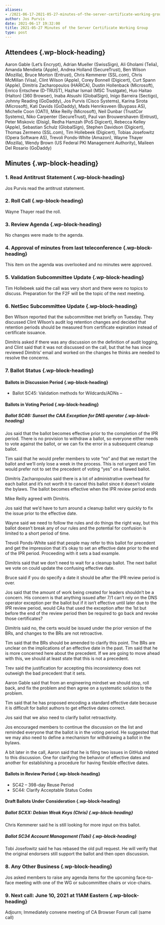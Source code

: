 ```yaml
---
aliases:
- /2021-06-17-2021-05-27-minutes-of-the-server-certificate-working-group/
author: Jos Purvis
date: 2021-06-17 19:32:00
title: 2021-05-27 Minutes of the Server Certificate Working Group
type: post
---
```


## Attendees {.wp-block-heading}

Aaron Gable (Let’s Encrypt), Adrian Mueller (SwissSign), Ali Gholami (Telia), Amanda Mendieta (Apple), Andrea Holland (SecureTrust), Ben Wilson (Mozilla), Bruce Morton (Entrust), Chris Kemmerer (SSL.com), Chris McMillan (Visa), Clint Wilson (Apple), Corey Bonnell (Digicert), Curt Spann (Apple), Dimitris Zacharopoulos (HARICA), Dustin Hollenback (Microsoft), Enrico Entschew (D-TRUST), Hazhar Ismail (MSC Trustgate), Huo Haitao (Halton) (360 Browser), Inaba Atsushi (GlobalSign), Inigo Barreira (Sectigo), Johnny Reading (GoDaddy), Jos Purvis (Cisco Systems), Karina Sirota (Microsoft), Kati Davids (GoDaddy), Mads Henriksveen (Buypass AS), Michelle Coon (OATI), Mike Reilly (Microsoft), Neil Dunbar (TrustCor Systems), Niko Carpenter (SecureTrust), Paul van Brouwershaven (Entrust), Peter Miskovic (Disig), Redha Hamzah (PoS Digicert), Rebecca Kelley (Apple), Sebastian Schulz (GlobalSign), Stephen Davidson (Digicert), Thomas Zermeno (SSL.com), Tim Hollebeek (Digicert), Tobias Josefowitz (Opera Software AS), Trevoli Ponds-White (Amazon), Wayne Thayer (Mozilla), Wendy Brown (US Federal PKI Management Authority), Maileen Del Rosario (GoDaddy)

## Minutes {.wp-block-heading}

### 1. Read Antitrust Statement {.wp-block-heading}

Jos Purvis read the antitrust statement.

### 2. Roll Call {.wp-block-heading}

Wayne Thayer read the roll.

### 3. Review Agenda {.wp-block-heading}

No changes were made to the agenda.

### 4. Approval of minutes from last teleconference {.wp-block-heading}

This item on the agenda was overlooked and no minutes were approved.

### 5. Validation Subcommittee Update {.wp-block-heading}

Tim Hollebeek said the call was very short and there were no topics to discuss. Preparation for the F2F will be the topic of the next meeting.

### 6. NetSec Subcommittee Update {.wp-block-heading}

Ben WIlson reported that the subcommittee met briefly on Tuesday. They discussed Clint WIlson’s audit log retention changes and decided that retention periods should be measured from certificate expiration instead of certificate issuance.

Dimitris asked if there was any discussion on the definition of audit logging, and Clint said that it was not discussed on the call, but that he has since reviewed Dimitris’ email and worked on the changes he thinks are needed to resolve the concerns.

### 7. Ballot Status {.wp-block-heading}

#### Ballots in Discussion Period {.wp-block-heading}

- Ballot SC45: Validation methods for Wildcards/ADNs –

#### Ballots in Voting Period {.wp-block-heading}

##### Ballot SC46: Sunset the CAA Exception for DNS operator {.wp-block-heading}

Jos said that the ballot becomes effective prior to the completion of the IPR period. There is no provision to withdraw a ballot, so everyone either needs to vote against the ballot, or we can fix the error in a subsequent cleanup ballot.

Tim said that he would prefer members to vote “no” and that we restart the ballot and we’ll only lose a week in the process. This is not urgent and Tim would prefer not to set the precedent of voting “yes” on a flawed ballot.

Dimitris Zacharopoulos said there is a lot of administrative overhead for each ballot and it’s not worth it to cancel this ballot since it doesn’t violate the bylaws. The ballot becomes effective when the IPR review period ends

Mike Reilly agreed with Dimitris.

Jos said that we’d have to turn around a cleanup ballot very quickly to fix the issue prior to the effective date.

Wayne said we need to follow the rules and do things the right way, but this ballot doesn’t break any of our rules and the potential for confusion is limited to a short period of time.

Trevoli Ponds-White said that people may refer to this ballot for precedent and get the impression that it’s okay to set an effective date prior to the end of the IPR period. Proceeding with it sets a bad example.

Dimitris said that we don’t need to wait for a cleanup ballot. The next ballot we vote on could update the confusing effective date.

Bruce said if you do specify a date it should be after the IPR review period is over.

Jos said that the amount of work being created for leaders shouldn’t be a concern. His concern is that anything issued after 7/1 can’t rely on the DNS operator exception per the ballot but if it isn’t effective until later due to the IPR review period, would CAs that used the exception after the 1st but before the end of the review period then be required to go back and revoke those certificates?

Dimitris said no, the certs would be issued under the prior version of the BRs, and changes to the BRs are not retroactive.

Tim said that the BRs should be amended to clarify this point. The BRs are unclear on the implications of an effective date in the past. Tim said that he is more concerned here about the precedent. If we are going to move ahead with this, we should at least state that this is not a precedent.

Trev said the justification for accepting this inconsistency does not outweigh the bad precedent that it sets.

Aaron Gable said that from an engineering mindset we should stop, roll back, and fix the problem and then agree on a systematic solution to the problem.

Tim said that he has proposed encoding a standard effective date because it is difficult for ballot authors to get effective dates correct.

Jos said that we also need to clarify ballot retroactivity.

Jos encouraged members to continue the discussion on the list and reminded everyone that the ballot is in the voting period. He suggested that we may also need to define a mechanism for withdrawing a ballot in the bylaws.

A bit later in the call, Aaron said that he is filing two issues in GitHub related to this discussion. One for clarifying the behavior of effective dates and another for establishing a procedure for having flexible effective dates.

#### Ballots in Review Period {.wp-block-heading}

- SC42 – 398-day Reuse Period
- SC44: Clarify Acceptable Status Codes

#### Draft Ballots Under Consideration {.wp-block-heading}

##### Ballot SCXX: Debian Weak Keys (Chris) {.wp-block-heading}

Chris Kemmerer said he is still looking for more input on this ballot.

##### Ballot SC34 Account Management (Tobi) {.wp-block-heading}

Tobi Josefowitz said he has rebased the old pull request. He will verify that the original endorsers still support the ballot and then open discussion.

### 8. Any Other Business {.wp-block-heading}

Jos asked members to raise any agenda items for the upcoming face-to-face meeting with one of the WG or subcommittee chairs or vice-chairs.

### 9. Next call: June 10, 2021 at 11AM Eastern {.wp-block-heading}

Adjourn; Immediately convene meeting of CA Browser Forum call (same call)